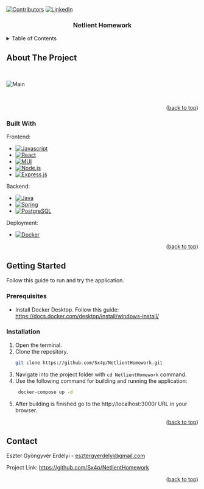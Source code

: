 <a name="readme-top"></a>

[![Contributors][contributors-shield]][contributors-url]
[![LinkedIn][linkedin-shield-eszter]][linkedin-url-eszter]

<div align="center">

<h3 align="center">Netlient Homework</h3>

</div>

<details>
  <summary>Table of Contents</summary>
  <ol>
    <li>
      <a href="#about-the-project">About The Project</a>
      <ul>
        <li><a href="#built-with">Built With</a></li>
      </ul>
    </li>
    <li>
      <a href="#getting-started">Getting Started</a>
      <ul>
        <li><a href="#prerequisites">Prerequisites</a></li>
        <li><a href="#installation">Installation</a></li>
      </ul>
    </li>
    <li><a href="#contact">Contact</a></li>
  </ol>
</details>


## About The Project

<br />

![Main][product-main]

<br />



<p align="right">(<a href="#readme-top">back to top</a>)</p>



### Built With

<p>Frontend:</p>

-   [![Javascript][Javascript]][Javascript-url]
-   [![React][React.js]][React-url]
-   [![MUI][MUI]][MUI-url]
-   [![Node.js][NodeJS]][NodeJS-url]
-   [![Express.js][Express.js]][Express.js-url]
  
<p>Backend:</p>

-   [![Java][Java]][Java-url]
-   [![Spring][Spring]][Spring-url]
-   [![PostgreSQL][PostgreSQL]][PostgreSQL-url]

<p>Deployment:</p>

- [![Docker][Docker]][Docker-url]

<p align="right">(<a href="#readme-top">back to top</a>)</p>



<!-- GETTING STARTED -->
## Getting Started

Follow this guide to run and try the application.

### Prerequisites

- Install Docker Desktop. Follow this guide: https://docs.docker.com/desktop/install/windows-install/

### Installation

1. Open the terminal.
2. Clone the repository.
    ```sh
    git clone https://github.com/Sx4p/NetlientHomework.git
    ```
3. Navigate into the project folder with ``cd NetlientHomework`` command.
4. Use the following command for building and running the application:
   ```sh
    docker-compose up -d
    ```
5. After building is finished go to the http://localhost:3000/ URL in your browser.

<p align="right">(<a href="#readme-top">back to top</a>)</p>



## Contact

Eszter Gyöngyvér Erdélyi -  esztergyerdelyi@gmail.com
<br />

Project Link: https://github.com/Sx4p/NetlientHomework

<p align="right">(<a href="#readme-top">back to top</a>)</p>



<!-- MARKDOWN LINKS & IMAGES -->
[contributors-shield]: https://img.shields.io/github/contributors/Sx4p/NetlientHomework.svg?style=for-the-badge
[contributors-url]: https://github.com/Sx4p/NetlientHomework/graphs/contributors

[linkedin-shield-eszter]: https://img.shields.io/badge/-LinkedIn-black.svg?style=for-the-badge&logo=linkedin&colorB=555
[linkedin-url-eszter]: https://www.linkedin.com/in/eszter-erdelyi/


[product-main]: https://i.imgur.com/YFhDXQx.png

[Javascript]: https://img.shields.io/badge/javascript-F7DF1E?style=for-the-badge&logo=typescript&logoColor=white
[Javascript-url]: https://developer.mozilla.org/en-US/docs/Web/JavaScript
[Spring]: https://img.shields.io/badge/spring-6DB33F?style=for-the-badge&logo=spring&logoColor=white
[Spring-url]: https://spring.io/
[React.js]: https://img.shields.io/badge/React-20232A?style=for-the-badge&logo=react&logoColor=61DAFB
[React-url]: https://reactjs.org/
[NodeJS]: https://img.shields.io/badge/node.js-6DA55F?style=for-the-badge&logo=node.js&logoColor=white
[NodeJS-url]: https://nodejs.org/en
[Express.js]: https://img.shields.io/badge/express.js-%23404d59.svg?style=for-the-badge&logo=express&logoColor=%2361DAFB
[Express.js-url]: https://expressjs.com/
[PostgreSQL]: https://img.shields.io/badge/postgresql-4169E1?style=for-the-badge&logo=postgresql&logoColor=white
[PostgreSQL-url]: https://www.postgresql.org/
[Docker]: https://img.shields.io/badge/docker-%230db7ed.svg?style=for-the-badge&logo=docker&logoColor=white
[Docker-url]: https://www.docker.com/
[MUI]: https://img.shields.io/badge/mui-007FFF?style=for-the-badge&logo=mui&logoColor=white
[MUI-url]: https://mui.com/
[Java]: https://img.shields.io/badge/java-F80000?style=for-the-badge&logo=oracle&logoColor=white
[Java-url]: https://www.oracle.com/java/
